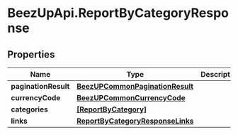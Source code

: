# BeezUpApi.ReportByCategoryResponse

## Properties
Name | Type | Description | Notes
------------ | ------------- | ------------- | -------------
**paginationResult** | [**BeezUPCommonPaginationResult**](BeezUPCommonPaginationResult.md) |  | [optional] 
**currencyCode** | [**BeezUPCommonCurrencyCode**](BeezUPCommonCurrencyCode.md) |  | [optional] 
**categories** | [**[ReportByCategory]**](ReportByCategory.md) |  | [optional] 
**links** | [**ReportByCategoryResponseLinks**](ReportByCategoryResponseLinks.md) |  | [optional] 



